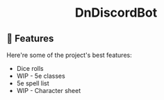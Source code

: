 <h1 align="center" id="title">DnDiscordBot</h1>
  
<h2>🧐 Features</h2>

Here're some of the project's best features:

*   Dice rolls
*   WIP - 5e classes
*   5e spell list
*   WIP - Character sheet

